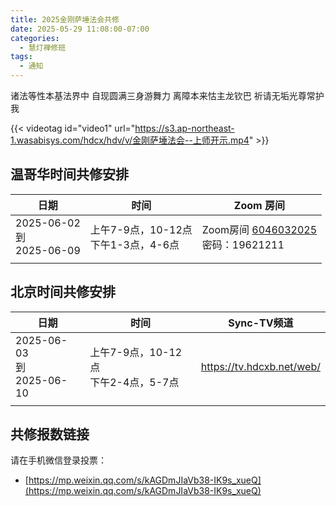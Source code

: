 ```yaml
---
title: 2025金刚萨埵法会共修
date: 2025-05-29 11:08:00-07:00
categories:
  - 慧灯禅修班
tags:
  - 通知
---
```

诸法等性本基法界中 自现圆满三身游舞力 离障本来怙主龙钦巴 祈请无垢光尊常护我


{{< videotag id="video1" url="https://s3.ap-northeast-1.wasabisys.com/hdcx/hdv/v/金刚萨埵法会--上师开示.mp4" >}}


## 温哥华时间共修安排

| 日期                            | 时间                           | Zoom 房间                                                                                               |
| ----------------------------- | ---------------------------- | ----------------------------------------------------------------------------------------------------- |
| 2025-06-02<br>到<br>2025-06-09 | 上午7-9点，10-12点<br>下午1-3点，4-6点 | Zoom房间 [6046032025](https://zoom.us/j/6046032025?pwd=rp7emFqN8mRFa40nc434qFm9iGbGWl.1)<br>密码：19621211 |
|                               |                              |                                                                                                       |

## 北京时间共修安排

| 日期                            | 时间                           | Sync-TV频道                                                                                               |
| ----------------------------- | ---------------------------- | ----------------------------------------------------------------------------------------------------- |
| 2025-06-03<br>到<br>2025-06-10 | 上午7-9点，10-12点<br>下午2-4点，5-7点 | <https://tv.hdcxb.net/web/> |
|                               |                              |                                                                                                       |


## 共修报数链接

请在手机微信登录投票：
 - [https://mp.weixin.qq.com/s/kAGDmJIaVb38-IK9s_xueQ](https://mp.weixin.qq.com/s/kAGDmJIaVb38-IK9s_xueQ)
